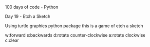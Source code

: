 100 days of code - Python

Day 19 - Etch a Sketch

Using turtle graphics python package this is a game of etch a sketch

w:forward
s:backwards
d:rotate counter-clockwise
a:rotate clockwise
c:clear
